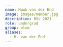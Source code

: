```yaml
---
name: Huub van der End
image: images/member.jpg
description: BSc 2021
role: undergrad
group: alum
aliases:
  - H. van der End
---
```

